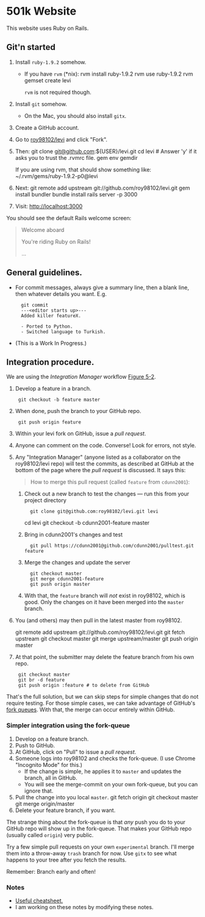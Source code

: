 # 501k Website

This website uses Ruby on Rails.


## Git'n started

1. Install `ruby-1.9.2` somehow.
    * If you have `rvm` (*nix):
            rvm install ruby-1.9.2
            rvm use ruby-1.9.2
            rvm gemset create levi
    
      `rvm` is not required though.

1. Install `git` somehow.

    * On the Mac, you should also install `gitx`.

1. Create a GitHub account.

1. Go to [roy98102/levi](https://github.com/roy98102/levi) and click "Fork".

1. Then:
        git clone git@github.com:${USER}/levi.git
        cd levi
        # Answer 'y' if it asks you to trust the .rvmrc file.
        gem env gemdir

    If you are using rvm, that should show something like:
        ~/.rvm/gems/ruby-1.9.2-p0@levi

1. Next:
        git remote add upstream git://github.com/roy98102/levi.git
        gem install bundler
        bundle install
        rails server -p 3000

1. Visit:
    [http://localhost:3000](http://localhost:3000)

You should see the default Rails welcome screen:
> Welcome aboard
>
> You're riding Ruby on Rails!
>
> ...

## General guidelines.

* For commit messages, always give a summary line, then a blank line, then whatever details you want. E.g.

        git commit
        ---<editor starts up>---
        Added killer featureX.

        - Ported to Python.
        - Switched language to Turkish.

* (This is a Work In Progress.)

## Integration procedure.

We are using the *Integration Manager* workflow [Figure 5-2](http://progit.org/book/ch5-1.html).

1. Develop a feature in a branch.

        git checkout -b feature master

1. When done, push the branch to your GitHub repo.

        git push origin feature

1. Within your levi fork on GitHub, issue a *pull request*.
1. Anyone can comment on the code. Converse! Look for errors, not style.
1. Any "Integration Manager" (anyone listed as a collaborator on the roy98102/levi repo) will test the commits, as described at GitHub at the bottom of the page where the *pull request* is discussed. It says this:

    > How to merge this pull request (called `feature` from `cdunn2001`):

   1. Check out a new branch to test the changes — run this from your project directory
 
            git clone git@github.com:roy98102/levi.git levi
	    cd levi
            git checkout -b cdunn2001-feature master

   2. Bring in cdunn2001's changes and test
     
            git pull https://cdunn2001@github.com/cdunn2001/pulltest.git feature
    
   3. Merge the changes and update the server
     
            git checkout master
            git merge cdunn2001-feature
            git push origin master

    4. With that, the `feature` branch will *not* exist in roy98102, which is good. Only the changes on it have been merged into the `master` branch. 

1. You (and others) may then pull in the latest master from roy98102.

	git remote add upstream git://github.com/roy98102/levi.git
	git fetch upstream
        git checkout master
        git merge upstream/master
	git push origin master

1. At that point, the submitter may delete the feature branch from his own repo.

        git checkout master
        git br -d feature
        git push origin :feature # to delete from GitHub

That's the full solution, but we can skip steps for simple changes that do not require testing. For those simple cases, we can take advantage of GitHub's [fork queues](https://github.com/blog/270-the-fork-queue). With that, the merge can occur entirely within GitHub.

### Simpler integration using the fork-queue

1. Develop on a feature branch.
1. Push to GitHub.
1. At GitHub, click on "Pull" to issue a *pull request*.
1. Someone logs into roy98102 and checks the fork-queue. (I use Chrome "Incognito Mode" for this.)
    * If the change is simple, he applies it to `master` and updates the branch, all in GitHub.
    * You will see the merge-commit on your own fork-queue, but you can ignore that.
1. Pull the change into you local `master`.
        git fetch origin
        git checkout master
        git merge origin/master
1. Delete your feature branch, if you want.

The strange thing about the fork-queue is that *any* push you do to your GitHub repo will show up in the fork-queue. That makes your GitHub repo (usually called `origin`) very public.

Try a few simple pull requests on your own `experimental` branch. I'll merge them into a throw-away `trash` branch for now. Use `gitx` to see what happens to your tree after you fetch the results.

Remember: Branch early and often!

### Notes
* [Useful cheatsheet.](http://cheat.errtheblog.com/s/git)
* I am working on these notes by modifying these notes.

